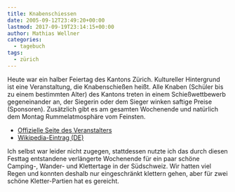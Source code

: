 ```yaml
---
title: Knabenschiessen
date: 2005-09-12T23:49:20+00:00
lastmod: 2017-09-19T23:14:15+00:00
author: Mathias Wellner
categories:
  - tagebuch
tags:
  - zürich
---
```

Heute war ein halber Feiertag des Kantons Zürich. Kultureller Hintergrund ist eine Veranstaltung, die Knabenschießen heißt. Alle Knaben (Schüler bis zu einem bestimmten Alter) des Kantons treten in einem Schießwettbewerb gegeneinander an, der Siegerin oder dem Sieger winken saftige Preise (Sponsoren). Zusätzlich gibt es am gesamten Wochenende und natürlich dem Montag Rummelatmosphäre vom Feinsten.

  * [Offizielle Seite des Veranstalters](https://www.knabenschiessen.ch)
  * [Wikipedia-Eintrag (DE)](https://de.wikipedia.org/wiki/Knabenschiessen)

Ich selbst war leider nicht zugegen, stattdessen nutzte ich das durch diesen Festtag entstandene verlängerte Wochenende für ein paar schöne Camping-, Wander- und Klettertage in der Südschweiz. Wir hatten viel Regen und konnten deshalb nur eingeschränkt klettern gehen, aber für zwei schöne Kletter-Partien hat es gereicht.